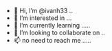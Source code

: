 - 👋 Hi, I’m @ivanh33 ..
- 👀 I’m interested in ...
- 🌱 I’m currently learning .....
- 💞️ I’m looking to collaborate on ..
- 📫 no need to reach me .....
<!---
ivanh33/ivanh33 is a ✨ special ✨ repository because its `README.md` (this file) appears on your GitHub profile.
You can click the Preview link to take a look at your changes.
--->
